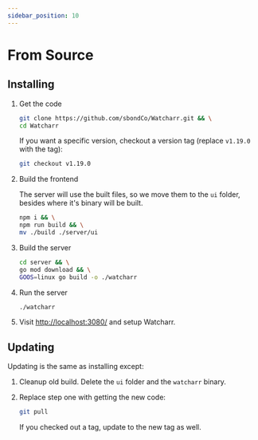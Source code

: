```yaml
---
sidebar_position: 10
---
```


# From Source

## Installing

1. Get the code

   ```bash
   git clone https://github.com/sbondCo/Watcharr.git && \
   cd Watcharr
   ```

   If you want a specific version, checkout a version tag (replace `v1.19.0` with the tag):

   ```bash
   git checkout v1.19.0
   ```

2. Build the frontend

   The server will use the built files, so we move them to the `ui` folder, besides where it's binary will be built.

   ```bash
   npm i && \
   npm run build && \
   mv ./build ./server/ui
   ```

3. Build the server

   ```bash
   cd server && \
   go mod download && \
   GOOS=linux go build -o ./watcharr
   ```

4. Run the server

   ```bash
   ./watcharr
   ```

5. Visit [http://localhost:3080/](http://localhost:3080/) and setup Watcharr.

## Updating

Updating is the same as installing except:

1. Cleanup old build. Delete the `ui` folder and the `watcharr` binary.
2. Replace step one with getting the new code:

   ```bash
   git pull
   ```

   If you checked out a tag, update to the new tag as well.
